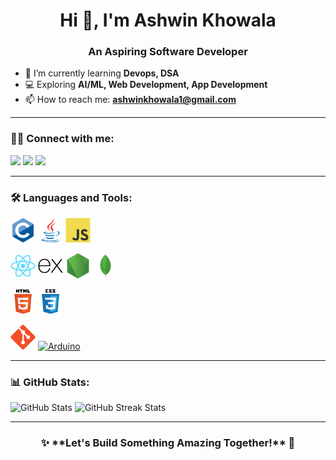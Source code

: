 <h1 align="center">Hi 👋, I'm Ashwin Khowala</h1>
<h3 align="center">An Aspiring Software Developer</h3>

- 🌱 I’m currently learning **Devops, DSA**  
- 💻 Exploring **AI/ML, Web Development, App Development**  
- 📫 How to reach me: **ashwinkhowala1@gmail.com**  

---

<h3 align="left">🧑‍💻 Connect with me:</h3>
<p align="left">
  <a href="https://www.linkedin.com/in/your-profile" target="_blank"><img src="https://img.shields.io/badge/LinkedIn-0077B5?style=for-the-badge&logo=linkedin&logoColor=white"/></a>
  <a href="https://github.com/Ashwin-Khowala" target="_blank"><img src="https://img.shields.io/badge/GitHub-100000?style=for-the-badge&logo=github&logoColor=white"/></a>
  <a href="mailto:ashwinkhowala1@gmail.com"><img src="https://img.shields.io/badge/Email-D14836?style=for-the-badge&logo=gmail&logoColor=white"/></a>
</p>

---

<h3 align="left">🛠️ Languages and Tools:</h3>
<p align="left">
  <!-- Programming Languages -->
  <a href="https://www.cprogramming.com/" target="_blank" rel="noreferrer"><img src="https://raw.githubusercontent.com/devicons/devicon/master/icons/c/c-original.svg" alt="C" width="40" height="40"/></a>
  <a href="https://www.java.com" target="_blank" rel="noreferrer"><img src="https://raw.githubusercontent.com/devicons/devicon/master/icons/java/java-original.svg" alt="Java" width="40" height="40"/></a>
  <a href="https://developer.mozilla.org/en-US/docs/Web/JavaScript" target="_blank" rel="noreferrer"><img src="https://raw.githubusercontent.com/devicons/devicon/master/icons/javascript/javascript-original.svg" alt="JavaScript" width="40" height="40"/></a>
  
  <!-- Web Development -->
  <a href="https://reactjs.org/" target="_blank" rel="noreferrer"><img src="https://raw.githubusercontent.com/devicons/devicon/master/icons/react/react-original.svg" alt="React" width="40" height="40"/></a>
  <a href="https://expressjs.com/" target="_blank" rel="noreferrer"><img src="https://raw.githubusercontent.com/devicons/devicon/master/icons/express/express-original.svg" alt="Express.js" width="40" height="40"/></a>
  <a href="https://nodejs.org/" target="_blank" rel="noreferrer"><img src="https://raw.githubusercontent.com/devicons/devicon/master/icons/nodejs/nodejs-original.svg" alt="Node.js" width="40" height="40"/></a>
  <a href="https://www.mongodb.com/" target="_blank" rel="noreferrer"><img src="https://raw.githubusercontent.com/devicons/devicon/master/icons/mongodb/mongodb-original.svg" alt="MongoDB" width="40" height="40"/></a>
  
  <!-- Frontend -->
  <a href="https://www.w3.org/html/" target="_blank" rel="noreferrer"><img src="https://raw.githubusercontent.com/devicons/devicon/master/icons/html5/html5-original-wordmark.svg" alt="HTML5" width="40" height="40"/></a>
  <a href="https://www.w3schools.com/css/" target="_blank" rel="noreferrer"><img src="https://raw.githubusercontent.com/devicons/devicon/master/icons/css3/css3-original-wordmark.svg" alt="CSS3" width="40" height="40"/></a>
  
  <!-- Tools -->
  <a href="https://git-scm.com/" target="_blank" rel="noreferrer"><img src="https://raw.githubusercontent.com/devicons/devicon/master/icons/git/git-original.svg" alt="Git" width="40" height="40"/></a>
  <a href="https://www.arduino.cc/" target="_blank" rel="noreferrer"><img src="https://cdn.worldvectorlogo.com/logos/arduino-1.svg" alt="Arduino" width="40" height="40"/></a>
  <!--<a href="https://verilog.com/" target="_blank" rel="noreferrer"><img src="https://img.icons8.com/ios-filled/50/000000/microchip.png" alt="Verilog" width="40" height="40"/></a>-->
</p>

---

<h3 align="left">📊 GitHub Stats:</h3>
<p align="left">
  <img src="https://github-readme-stats.vercel.app/api?username=Ashwin-Khowala&show_icons=true&theme=radical" alt="GitHub Stats"/>
  <img src="https://github-readme-streak-stats.herokuapp.com/?user=Ashwin-Khowala&theme=radical" alt="GitHub Streak Stats"/>
</p>

---

<h3 align="center">✨ **Let's Build Something Amazing Together!** 🚀</h3>
